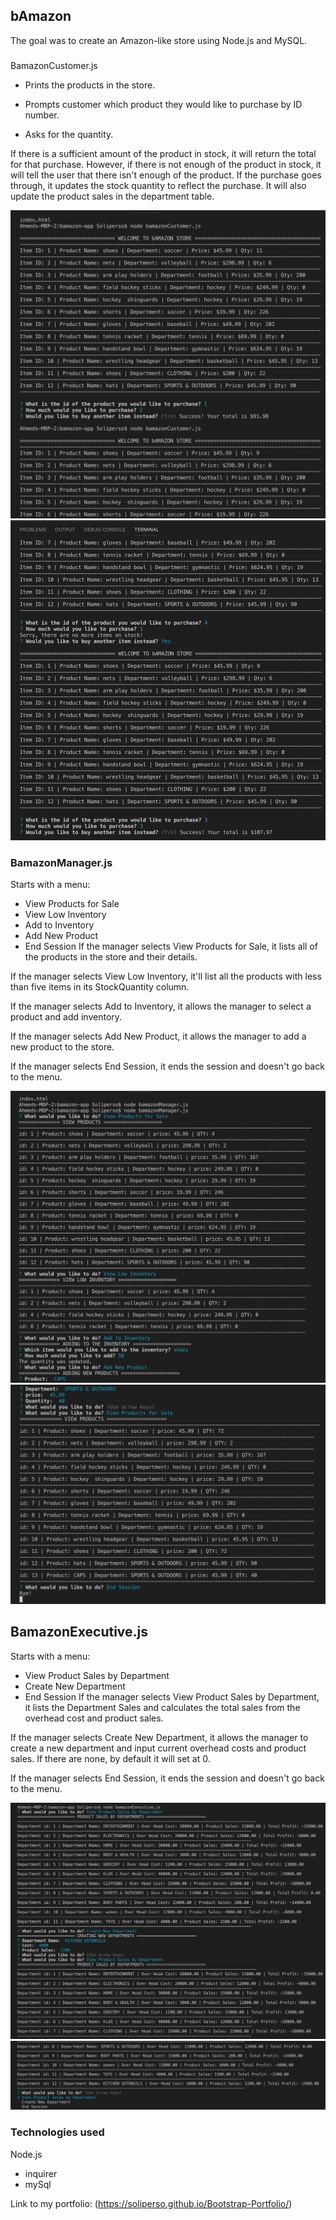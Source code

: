 ## bAmazon
The goal was to create an Amazon-like store using Node.js and MySQL.

###
BamazonCustomer.js

* Prints the products in the store.

* Prompts customer which product they would like to purchase by ID number.

* Asks for the quantity.

If there is a sufficient amount of the product in stock, it will return the total for that purchase.
However, if there is not enough of the product in stock, it will tell the user that there isn't enough of the product.
If the purchase goes through, it updates the stock quantity to reflect the purchase.
It will also update the product sales in the department table.

![movie](screenShots/customer-1.png)
![movie](screenShots/customer-2.png)

### BamazonManager.js

Starts with a menu:

* View Products for Sale
* View Low Inventory
* Add to Inventory
* Add New Product
* End Session
If the manager selects View Products for Sale, it lists all of the products in the store and their details.

If the manager selects View Low Inventory, it'll list all the products with less than five items in its StockQuantity column.

If the manager selects Add to Inventory, it allows the manager to select a product and add inventory.

If the manager selects Add New Product, it allows the manager to add a new product to the store.

If the manager selects End Session, it ends the session and doesn't go back to the menu.

![movie](screenShots/manager-1.png)
![movie](screenShots/manager-2.png)

## BamazonExecutive.js

Starts with a menu:

* View Product Sales by Department
* Create New Department
* End Session
If the manager selects View Product Sales by Department, it lists the Department Sales and calculates the total sales from the overhead cost and product sales.

If the manager selects Create New Department, it allows the manager to create a new department and input current overhead costs and product sales. If there are none, by default it will set at 0.

If the manager selects End Session, it ends the session and doesn't go back to the menu.

![movie](screenShots/executive-1.png)
![movie](screenShots/executive-2.png)

### Technologies used

Node.js
* inquirer
* mySql

Link to my portfolio: (https://soliperso.github.io/Bootstrap-Portfolio/)
